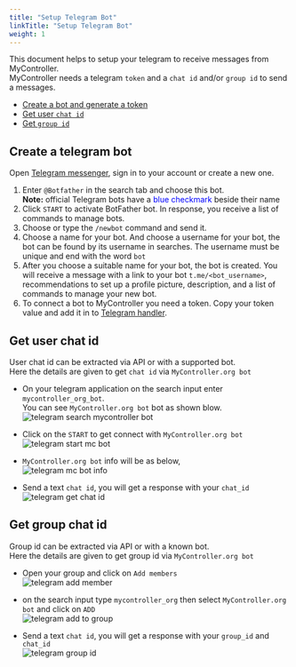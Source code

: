 ```yaml
---
title: "Setup Telegram Bot"
linkTitle: "Setup Telegram Bot"
weight: 1
---
```

This document helps to setup your telegram to receive messages from MyController.<br>
MyController needs a telegram `token` and a `chat id` and/or `group id` to send a messages.<br>
  * [Create a bot and generate a token](#create-a-telegram-bot)
  * [Get user `chat id`](#get-user-chat-id)
  * [Get `group id`](#get-group-chat-id)

## Create a telegram bot
Open [Telegram messenger](https://telegram.org/apps), sign in to your account or create a new one.
1. Enter `@Botfather` in the search tab and choose this bot.<br>
   **Note:** official Telegram bots have a <span style="color:blue">blue checkmark</span> beside their name
2. Click `START` to activate BotFather bot. In response, you receive a list of commands to manage bots.
3. Choose or type the `/newbot` command and send it.
4. Choose a name for your bot. And choose a username for your bot, the bot can be found by its username in searches.
   The username must be unique and end with the word `bot`
5. After you choose a suitable name for your bot, the bot is created. You will receive a message with a link to your bot `t.me/<bot_username>`, recommendations to set up a profile picture, description, and a list of commands to manage your new bot.
6. To connect a bot to MyController you need a token. Copy your token value and add it in to [Telegram handler](/docs/user-interface/operations/handlers/#telegram-handler).

## Get user chat id
User chat id can be extracted via API or with a supported bot.<br>
Here the details are given to get `chat id` via `MyController.org bot`<br>

* On your telegram application on the search input enter `mycontroller_org_bot`.<br>
  You can see `MyController.org bot` bot as shown blow.<br>
  ![telegram search mycontroller bot](/doc-images/telegram_chat_01_bot_search.png)<br>

* Click on the `START` to get connect with `MyController.org bot`<br>
  ![telegram start mc bot](/doc-images/telegram_chat_02_mc_bot_start.png)<br>

* `MyController.org bot` info will be as below,<br>
  ![telegram mc bot info](/doc-images/telegram_chat_03_mc_bot_info.png)<br>

* Send a text `chat id`, you will get a response with your `chat_id`<br>
  ![telegram get chat id](/doc-images/telegram_chat_04_chat_id.png)<br>


## Get group chat id
Group id can be extracted via API or with a known bot.<br>
Here the details are given to get group id via `MyController.org bot`<br>

* Open your group and click on `Add members`<br>
  ![telegram add member](/doc-images/telegram_group_01_add_member.png)<br>

* on the search input type `mycontroller_org` then select `MyController.org bot` and click on `ADD`<br>
  ![telegram add to group](/doc-images/telegram_group_02_add_mc_bot.png)<br>

* Send a text `chat id`, you will get a response with your `group_id` and `chat_id`<br>
  ![telegram group id](/doc-images/telegram_group_03_group_id.png)<br>